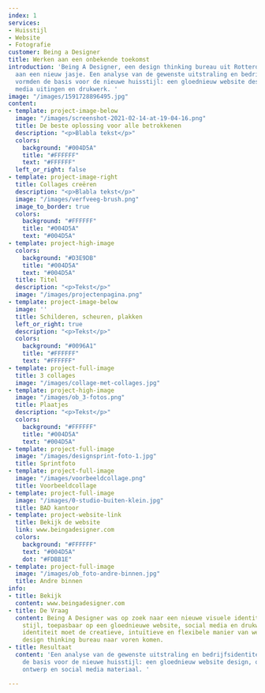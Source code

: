 ```yaml
---
index: 1
services:
- Huisstijl
- Website
- Fotografie
customer: Being a Designer
title: Werken aan een onbekende toekomst
introduction: 'Being A Designer, een design thinking bureau uit Rotterdam, was toe
  aan een nieuw jasje. Een analyse van de gewenste uitstraling en bedrijfsidentiteit
  vormden de basis voor de nieuwe huisstijl: een gloednieuw website design, social
  media uitingen en drukwerk. '
image: "/images/1591728896495.jpg"
content:
- template: project-image-below
  image: "/images/screenshot-2021-02-14-at-19-04-16.png"
  title: De beste oplossing voor alle betrokkenen
  description: "<p>Blabla tekst</p>"
  colors:
    background: "#004D5A"
    title: "#FFFFFF"
    text: "#FFFFFF"
  left_or_right: false
- template: project-image-right
  title: Collages creëren
  description: "<p>Blabla tekst</p>"
  image: "/images/verfveeg-brush.png"
  image_to_border: true
  colors:
    background: "#FFFFFF"
    title: "#004D5A"
    text: "#004D5A"
- template: project-high-image
  colors:
    background: "#D3E9DB"
    title: "#004D5A"
    text: "#004D5A"
  title: Titel
  description: "<p>Tekst</p>"
  image: "/images/projectenpagina.png"
- template: project-image-below
  image: ''
  title: Schilderen, scheuren, plakken
  left_or_right: true
  description: "<p>Tekst</p>"
  colors:
    background: "#0096A1"
    title: "#FFFFFF"
    text: "#FFFFFF"
- template: project-full-image
  title: 3 collages
  image: "/images/collage-met-collages.jpg"
- template: project-high-image
  image: "/images/ob_3-fotos.png"
  title: Plaatjes
  description: "<p>Tekst</p>"
  colors:
    background: "#FFFFFF"
    title: "#004D5A"
    text: "#004D5A"
- template: project-full-image
  image: "/images/designsprint-foto-1.jpg"
  title: Sprintfoto
- template: project-full-image
  image: "/images/voorbeeldcollage.png"
  title: Voorbeeldcollage
- template: project-full-image
  image: "/images/0-studio-buiten-klein.jpg"
  title: BAD kantoor
- template: project-website-link
  title: Bekijk de website
  link: www.beingadesigner.com
  colors:
    background: "#FFFFFF"
    text: "#004D5A"
    dot: "#FDBB1E"
- template: project-full-image
  image: "/images/ob_foto-andre-binnen.jpg"
  title: Andre binnen
info:
- title: Bekijk
  content: www.beingadesigner.com
- title: De Vraag
  content: Being A Designer was op zoek naar een nieuwe visuele identiteit. Een nieuwe
    stijl, toepasbaar op een gloednieuwe website, social media en drukwerk. In deze
    identiteit moet de creatieve, intuïtieve en flexibele manier van werken van dit
    design thinking bureau naar voren komen.
- title: Resultaat
  content: 'Een analyse van de gewenste uitstraling en bedrijfsidentiteit vormden
    de basis voor de nieuwe huisstijl: een gloednieuw website design, offerte & factuur
    ontwerp en social media materiaal. '

---
```

